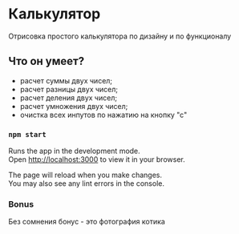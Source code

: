 # Калькулятор

Отрисовка простого калькулятора по дизайну и по функционалу

## Что он умеет?

* расчет суммы двух чисел;
* расчет разницы двух чисел;
* расчет деления двух чисел;
* расчет умножения двух чисел;
* очистка всех инпутов по нажатию на кнопку "с"

### `npm start`

Runs the app in the development mode.\
Open [http://localhost:3000](http://localhost:3000) to view it in your browser.

The page will reload when you make changes.\
You may also see any lint errors in the console.

### Bonus

Без сомнения бонус - это фотография котика
